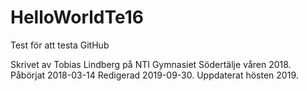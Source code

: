 # HelloWorldTe16
Test för att testa GitHub

Skrivet av Tobias Lindberg på NTI Gymnasiet Södertälje våren 2018.
Påbörjat 2018-03-14
Redigerad 2019-09-30.
Uppdaterat hösten 2019.